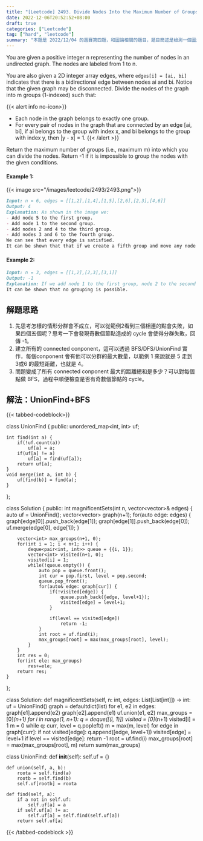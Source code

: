 ```yaml
---
title: "[Leetcode] 2493. Divide Nodes Into the Maximum Number of Groups"
date: 2022-12-06T20:52:52+08:00
draft: true
categories: ["Leetcode"]
tag: ["hard", "leetcode"]
summary: "本題是 2022/12/04 的週賽第四題，和圖論相關的題目，題目簡述是檢測一個圖是否為二分圖，如果不是則回傳 -1 ，是的話需要計算最多可以分為幾群。"
---
```




You are given a positive integer n representing the number of nodes in an undirected graph. The nodes are labeled from 1 to n.

You are also given a 2D integer array edges, where `edges[i] = [ai, bi]` indicates that there is a bidirectional edge between nodes ai and bi. Notice that the given graph may be disconnected.
Divide the nodes of the graph into m groups (1-indexed) such that:

{{< alert info no-icon>}}
* Each node in the graph belongs to exactly one group.
* For every pair of nodes in the graph that are connected by an edge [ai, bi], if ai belongs to the group with index x, and bi belongs to the group with index y, then |y - x| = 1.
{{< /alert >}}

Return the maximum number of groups (i.e., maximum m) into which you can divide the nodes. Return -1 if it is impossible to group the nodes with the given conditions.

#### Example 1:

{{< image src="/images/leetcode/2493/2493.png">}}

```md
Input: n = 6, edges = [[1,2],[1,4],[1,5],[2,6],[2,3],[4,6]]
Output: 4
Explanation: As shown in the image we:
- Add node 5 to the first group.
- Add node 1 to the second group.
- Add nodes 2 and 4 to the third group.
- Add nodes 3 and 6 to the fourth group.
We can see that every edge is satisfied.
It can be shown that that if we create a fifth group and move any node from the third or fourth group to it, at least on of the edges will not be satisfied.
```

#### Example 2:

```md
Input: n = 3, edges = [[1,2],[2,3],[3,1]]
Output: -1
Explanation: If we add node 1 to the first group, node 2 to the second group, and node 3 to the third group to satisfy the first two edges, we can see that the third edge will not be satisfied.
It can be shown that no grouping is possible.
```

## 解題思路

1. 先思考怎樣的情形分群會不成立，可以從範例2看到三個相連的點會失敗，如果四個五個呢？思考一下會發現奇數個節點造成的 cycle 會使得分群失敗，回傳 -1。
2. 建立所有的 connected conponent，這可以透過 BFS/DFS/UnionFind 實作，每個conponent 會有他可以分群的最大數量，以範例 1 來說就是 5 走到 3或6 的最短距離，也就是 4。
3. 問題變成了所有 connected conponent 最大的距離總和是多少？可以對每個點做 BFS，過程中順便檢查是否有奇數個節點的 cycle。


## 解法：UnionFind+BFS
{{< tabbed-codeblock>}}
<!-- tab cpp -->
class UnionFind {
public:
    unordered_map<int, int> uf;

    int find(int a) {
        if(!uf.count(a))
            uf[a] = a;
        if(uf[a] != a)
            uf[a] = find(uf[a]);
        return uf[a];
    }
    void merge(int a, int b) {
        uf[find(b)] = find(a);
    }
};

class Solution {
public:
    int magnificentSets(int n, vector<vector<int>>& edges) {
        auto uf = UnionFind();
        vector<vector<int>> graph(n+1);
        for(auto edge: edges) {
            graph[edge[0]].push_back(edge[1]);
            graph[edge[1]].push_back(edge[0]);
            uf.merge(edge[0], edge[1]);
        }
        
        vector<int> max_groups(n+1, 0);
        for(int i = 1; i < n+1; i++) {
            deque<pair<int, int>> queue = {{i, 1}};
            vector<int> visited(n+1, 0);
            visited[i] = 1;
            while(!queue.empty()) {
                auto pop = queue.front();
                int cur = pop.first, level = pop.second;
                queue.pop_front();
                for(auto& edge: graph[cur]) {
                    if(!visited[edge]) {
                        queue.push_back({edge, level+1});
                        visited[edge] = level+1;
                    }

                    if(level == visited[edge])
                        return -1;
                }
                int root = uf.find(i);
                max_groups[root] = max(max_groups[root], level);
            }
        }
        int res = 0;
        for(int ele: max_groups)
            res+=ele;
        return res;
    }
};
<!-- endtab -->

<!-- tab python -->
class Solution:
    def magnificentSets(self, n: int, edges: List[List[int]]) -> int:
        uf = UnionFind()
        graph = defaultdict(list)
        for e1, e2 in edges:
            graph[e1].append(e2)
            graph[e2].append(e1)
            uf.union(e1, e2)
        max_groups = [0]*(n+1)
        for i in range(1, n+1):
            q = deque([(i, 1)])
            visited = [0]*(n+1)
            visited[i] = 1
            m = 0
            while q:
                curr, level = q.popleft()
                m = max(m, level)
                for edge in graph[curr]:
                    if not visited[edge]:
                        q.append([edge, level+1])
                        visited[edge] = level+1
                    if level == visited[edge]:
                        return -1
            root = uf.find(i)
            max_groups[root] = max(max_groups[root], m)
        return sum(max_groups)


class UnionFind:
    def __init__(self):
        self.uf = {}

    def union(self, a, b):
        roota = self.find(a)
        rootb = self.find(b)
        self.uf[rootb] = roota

    def find(self, a):
        if a not in self.uf:
            self.uf[a] = a
        if self.uf[a] != a:
            self.uf[a] = self.find(self.uf[a])
        return self.uf[a]
<!-- endtab -->
{{< /tabbed-codeblock >}}